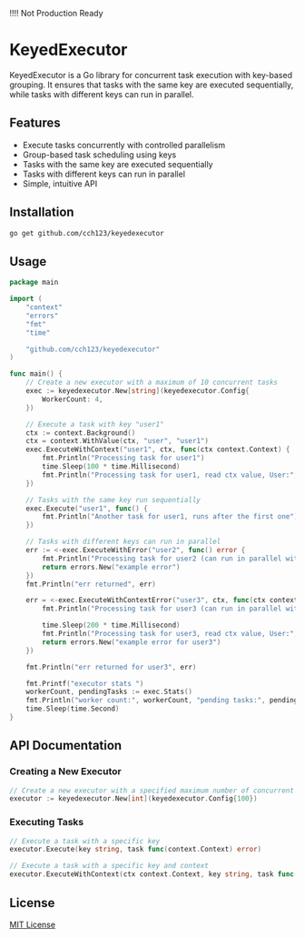 !!!! Not Production Ready

# KeyedExecutor

KeyedExecutor is a Go library for concurrent task execution with key-based grouping. It ensures that tasks with the same key are executed sequentially, while tasks with different keys can run in parallel.

## Features

- Execute tasks concurrently with controlled parallelism
- Group-based task scheduling using keys
- Tasks with the same key are executed sequentially
- Tasks with different keys can run in parallel
- Simple, intuitive API

## Installation

```bash
go get github.com/cch123/keyedexecutor
```

## Usage

```go
package main

import (
	"context"
	"errors"
	"fmt"
	"time"

	"github.com/cch123/keyedexecutor"
)

func main() {
	// Create a new executor with a maximum of 10 concurrent tasks
	exec := keyedexecutor.New[string](keyedexecutor.Config{
		WorkerCount: 4,
	})

	// Execute a task with key "user1"
	ctx := context.Background()
	ctx = context.WithValue(ctx, "user", "user1")
	exec.ExecuteWithContext("user1", ctx, func(ctx context.Context) {
		fmt.Println("Processing task for user1")
		time.Sleep(100 * time.Millisecond)
		fmt.Println("Processing task for user1, read ctx value, User:", ctx.Value("user"))
	})

	// Tasks with the same key run sequentially
	exec.Execute("user1", func() {
		fmt.Println("Another task for user1, runs after the first one")
	})

	// Tasks with different keys can run in parallel
	err := <-exec.ExecuteWithError("user2", func() error {
		fmt.Println("Processing task for user2 (can run in parallel with user1 tasks)")
		return errors.New("example error")
	})
	fmt.Println("err returned", err)

	err = <-exec.ExecuteWithContextError("user3", ctx, func(ctx context.Context) error {
		fmt.Println("Processing task for user3 (can run in parallel with user1 tasks)")

		time.Sleep(200 * time.Millisecond)
		fmt.Println("Processing task for user3, read ctx value, User:", ctx.Value("user"))
		return errors.New("example error for user3")
	})

	fmt.Println("err returned for user3", err)

	fmt.Printf("executor stats ")
	workerCount, pendingTasks := exec.Stats()
	fmt.Println("worker count:", workerCount, "pending tasks:", pendingTasks)
	time.Sleep(time.Second)
}

```

## API Documentation

### Creating a New Executor

```go
// Create a new executor with a specified maximum number of concurrent tasks
executor := keyedexecutor.New[int](keyedexecutor.Config{100})
```

### Executing Tasks

```go
// Execute a task with a specific key
executor.Execute(key string, task func(context.Context) error)

// Execute a task with a specific key and context
executor.ExecuteWithContext(ctx context.Context, key string, task func(context.Context) error)
```

## License

[MIT License](LICENSE)
